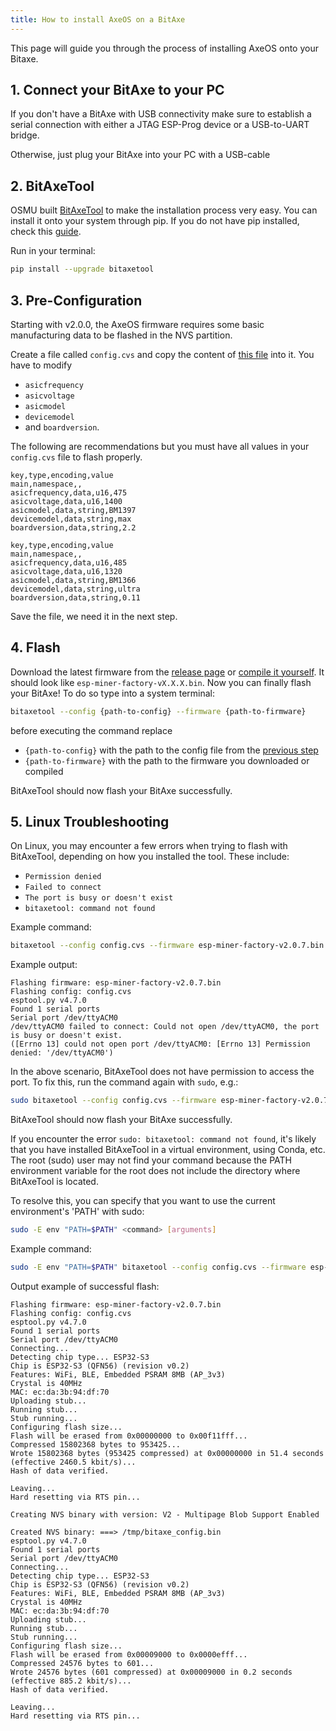 ```yaml
---
title: How to install AxeOS on a BitAxe
---
```

This page will guide you through the process of installing AxeOS onto your Bitaxe.

## 1. Connect your BitAxe to your PC
If you don't have a BitAxe with USB connectivity make sure to establish a serial connection with either a JTAG ESP-Prog device or a USB-to-UART bridge.

Otherwise, just plug your BitAxe into your PC with a USB-cable

## 2. BitAxeTool
OSMU built [BitAxeTool](https://github.com/johnny9/bitaxetool) to make the installation process very easy. You can install it onto your system through pip. If you do not have pip installed, check this [guide](https://pip.pypa.io/en/stable/installation/).

Run in your terminal:
```bash
pip install --upgrade bitaxetool
```

## 3. Pre-Configuration

Starting with v2.0.0, the AxeOS firmware requires some basic manufacturing data to be flashed in the NVS partition.

Create a file called `config.cvs` and copy the content of [this file](https://github.com/skot/ESP-Miner/blob/master/config.cvs.example) into it. You have to modify
- `asicfrequency`
- `asicvoltage`
- `asicmodel`
- `devicemodel`
- and `boardversion`.

The following are recommendations but you must have all values in your `config.cvs` file to flash properly.

```csv title="config.cvs (for Bitaxe 100 'Max')"
key,type,encoding,value
main,namespace,,
asicfrequency,data,u16,475
asicvoltage,data,u16,1400
asicmodel,data,string,BM1397
devicemodel,data,string,max
boardversion,data,string,2.2
```
```csv title="config.cvs (for Bitaxe 200 'Ultra')"
key,type,encoding,value
main,namespace,,
asicfrequency,data,u16,485
asicvoltage,data,u16,1320
asicmodel,data,string,BM1366
devicemodel,data,string,ultra
boardversion,data,string,0.11
```

Save the file, we need it in the next step.

## 4. Flash
Download the latest firmware from the [release page](https://github.com/skot/ESP-Miner/releases) or [compile it yourself](compile). It should look like `esp-miner-factory-vX.X.X.bin`. Now you can finally flash your BitAxe! To do so type into a system terminal:
```bash /{[^{}]*\}/
bitaxetool --config {path-to-config} --firmware {path-to-firmware}
```
before executing the command replace
- `{path-to-config}` with the path to the config file from the [previous step](#3-pre-configuration)
- `{path-to-firmware}` with the path to the firmware you downloaded or compiled

BitAxeTool should now flash your BitAxe successfully.

## 5. Linux Troubleshooting

On Linux, you may encounter a few errors when trying to flash with BitAxeTool, depending on how you installed the tool. These include:

- `Permission denied` 
- `Failed to connect` 
- `The port is busy or doesn't exist`
-  `bitaxetool: command not found`

Example command: 
```bash
bitaxetool --config config.cvs --firmware esp-miner-factory-v2.0.7.bin
```

Example output:
```
Flashing firmware: esp-miner-factory-v2.0.7.bin
Flashing config: config.cvs
esptool.py v4.7.0
Found 1 serial ports
Serial port /dev/ttyACM0
/dev/ttyACM0 failed to connect: Could not open /dev/ttyACM0, the port is busy or doesn't exist.
([Errno 13] could not open port /dev/ttyACM0: [Errno 13] Permission denied: '/dev/ttyACM0')
```

In the above scenario, BitAxeTool does not have permission to access the port. To fix this, run the command again with `sudo`, e.g.:
```bash
sudo bitaxetool --config config.cvs --firmware esp-miner-factory-v2.0.7.bin
```

BitAxeTool should now flash your BitAxe successfully. 

If you encounter the error `sudo: bitaxetool: command not found`, it's likely that you have installed BitAxeTool in a virtual environment, using Conda, etc. The root (sudo) user may not find your command because the PATH environment variable for the root does not include the directory where BitAxeTool is located.

To resolve this, you can specify that you want to use the current environment's 'PATH' with sudo:

```bash
sudo -E env "PATH=$PATH" <command> [arguments]
```

Example command:
```bash
sudo -E env "PATH=$PATH" bitaxetool --config config.cvs --firmware esp-miner-factory-v2.0.7.bin
```

Output example of successful flash:

```
Flashing firmware: esp-miner-factory-v2.0.7.bin
Flashing config: config.cvs
esptool.py v4.7.0
Found 1 serial ports
Serial port /dev/ttyACM0
Connecting...
Detecting chip type... ESP32-S3
Chip is ESP32-S3 (QFN56) (revision v0.2)
Features: WiFi, BLE, Embedded PSRAM 8MB (AP_3v3)
Crystal is 40MHz
MAC: ec:da:3b:94:df:70
Uploading stub...
Running stub...
Stub running...
Configuring flash size...
Flash will be erased from 0x00000000 to 0x00f11fff...
Compressed 15802368 bytes to 953425...
Wrote 15802368 bytes (953425 compressed) at 0x00000000 in 51.4 seconds (effective 2460.5 kbit/s)...
Hash of data verified.

Leaving...
Hard resetting via RTS pin...

Creating NVS binary with version: V2 - Multipage Blob Support Enabled

Created NVS binary: ===> /tmp/bitaxe_config.bin
esptool.py v4.7.0
Found 1 serial ports
Serial port /dev/ttyACM0
Connecting...
Detecting chip type... ESP32-S3
Chip is ESP32-S3 (QFN56) (revision v0.2)
Features: WiFi, BLE, Embedded PSRAM 8MB (AP_3v3)
Crystal is 40MHz
MAC: ec:da:3b:94:df:70
Uploading stub...
Running stub...
Stub running...
Configuring flash size...
Flash will be erased from 0x00009000 to 0x0000efff...
Compressed 24576 bytes to 601...
Wrote 24576 bytes (601 compressed) at 0x00009000 in 0.2 seconds (effective 885.2 kbit/s)...
Hash of data verified.

Leaving...
Hard resetting via RTS pin...
```







